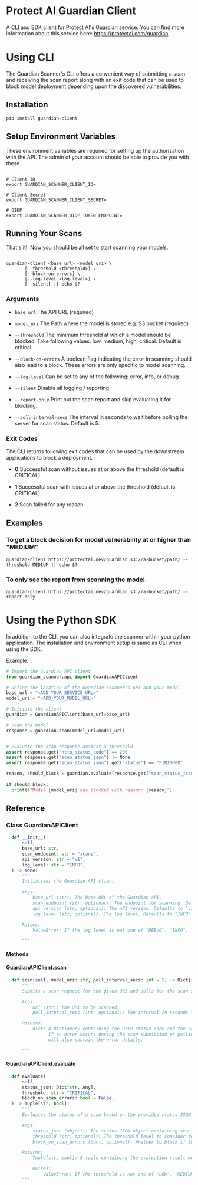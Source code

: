 # Protect AI Guardian Client

A CLI and SDK client for Protect AI's Guardian service. You can find more information about this service here: https://protectai.com/guardian

# Using CLI

The Guardian Scanner's CLI offers a convenient way of submitting a scan and receiving the scan report along with an exit code that can be used to block model deployment depending upon the discovered vulnerabilities.

## Installation

``` shell
pip install guardian-client
```

## Setup Environment Variables

These environment variables are required for setting up the authorization with the API. The admin of your account should be able to provide you with these. 

``` shell

# Client ID
export GUARDIAN_SCANNER_CLIENT_ID=
  
# Client Secret
export GUARDIAN_SCANNER_CLIENT_SECRET=
  
# OIDP
export GUARDIAN_SCANNER_OIDP_TOKEN_ENDPOINT=
```

## Running Your Scans

That's it!. Now you should be all set to start scanning your models.

``` shell

guardian-client <base_url> <model_uri> \
       [--threshold <threshold>] \
       [--block-on-errors] \
       [--log-level <log-level>] \
       [--silent] || echo $?
```

### Arguments

- `base_url` The API URL (required)

- `model_uri` The Path where the model is stored e.g. S3 bucket (required)

- `--threshold` The minimum threshold at which a model should be blocked. Take following values: low, medium, high, critical. Default is critical

- `--block-on-errors` A boolean flag indicating the error in scanning should also lead to a block. These errors are only specific to model scanning.

- `--log-level` Can be set to any of the following: error, info, or debug

- `--silent` Disable all logging / reporting

- `--report-only` Print out the scan report and skip evaluating it for blocking.

- `--poll-interval-secs` The interval in seconds to wait before polling the server for scan status. Default is 5.

### Exit Codes
The CLI returns following exit codes that can be used by the downstream applications to block a deployment.

- **0** Successful scan without issues at or above the threshold (default is CRITICAL)

- **1** Successful scan with issues at or above the threshold (default is CRITICAL)

- **2** Scan failed for any reason

## Examples

### To get a block decision for model vulnerability at or higher than "MEDIUM"

``` shell
guardian-client https://protectai.dev/guardian s3://a-bucket/path/ --threshold MEDIUM || echo $?
```
### To only see the report from scanning the model.

```
guardian-client https://protectai.dev/guardian s3://a-bucket/path/ --report-only

```

# Using the Python SDK

In addition to the CLI, you can also integrate the scanner within your python application. The installation and environment setup is same as CLI when using the SDK. 

Example:

``` python
# Import the Guardian API client
from guardian_scanner.api import GuardianAPIClient

# Define the location of the Guardian Scanner's API and your model
base_url = "<ADD_YOUR_SERVICE_URL>"
model_uri = "<ADD_YOUR_MODEL_URL>"

# Initiate the client
guardian = GuardianAPIClient(base_url=base_url)

# Scan the model
response = guardian.scan(model_uri=model_uri)


# Evaluate the scan response against a threshold
assert response.get("http_status_code") == 200
assert response.get("scan_status_json") != None
assert response.get("scan_status_json").get("status") == "FINISHED"

reason, should_block = guardian.evaluate(response.get("scan_status_json"))
  
if should_block:
  print(f"Model {model_uri} was blocked with reason: {reason}")
```

## Reference

### Class GuardianAPIClient

``` python
  def __init__(
      self,
      base_url: str,
      scan_endpoint: str = "scans",
      api_version: str = "v1",
      log_level: str = "INFO",
  ) -> None:
      """
      Initializes the Guardian API client.

      Args:
          base_url (str): The base URL of the Guardian API.
          scan_endpoint (str, optional): The endpoint for scanning. Defaults to "scans".
          api_version (str, optional): The API version. Defaults to "v1".
          log_level (str, optional): The log level. Defaults to "INFO".

      Raises:
          ValueError: If the log level is not one of "DEBUG", "INFO", "ERROR", or "CRITICAL".

      """
```

#### Methods

#### GuardianAPIClient.scan
``` python
  def scan(self, model_uri: str, poll_interval_secs: int = 5) -> Dict[str, Any]:
      """
      Submits a scan request for the given URI and polls for the scan status until it is completed.

      Args:
          uri (str): The URI to be scanned.
          poll_interval_secs (int, optional): The interval in seconds to poll for the scan status. Defaults to 5.

      Returns:
          dict: A dictionary containing the HTTP status code and the scan status JSON.
                If an error occurs during the scan submission or polling, the dictionary
                will also contain the error details.

      """
```

#### GuardianAPIClient.evaluate
``` python
  def evaluate(
      self,
      status_json: Dict[str, Any],
      threshold: str = "CRITICAL",
      block_on_scan_errors: bool = False,
  ) -> Tuple[str, bool]:
      """
      Evaluates the status of a scan based on the provided status JSON.

      Args:
          status_json (object): The status JSON object containing scan information obtained from scan method.
          threshold (str, optional): The threshold level to consider for blocking. Defaults to "CRITICAL".
          block_on_scan_errors (bool, optional): Whether to block if there are errors in scanning. Defaults to False.

      Returns:
          Tuple[str, bool]: A tuple containing the evaluation result message and a boolean indicating if blocking is required.

          Raises:
              ValueError: If the threshold is not one of "LOW", "MEDIUM", "HIGH", or "CRITICAL".
      """
```